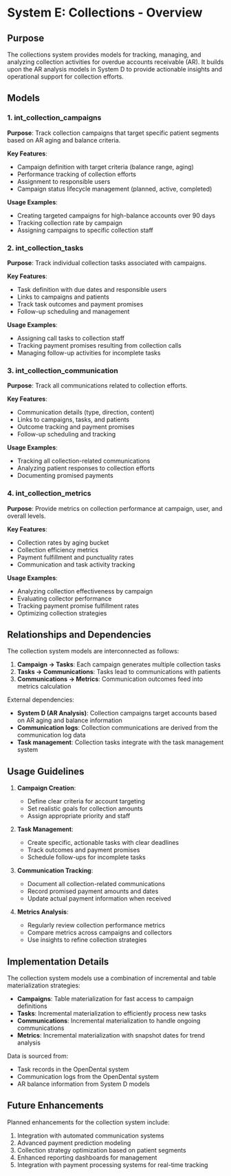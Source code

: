 # System E: Collections - Overview

## Purpose

The collections system provides models for tracking, managing, and analyzing collection activities
 for overdue accounts receivable (AR). It builds upon the AR analysis models in System D to provide
  actionable insights and operational support for collection efforts.

## Models

### 1. int_collection_campaigns

**Purpose**: Track collection campaigns that target specific patient segments based on AR aging
 and balance criteria.

**Key Features**:
- Campaign definition with target criteria (balance range, aging)
- Performance tracking of collection efforts
- Assignment to responsible users
- Campaign status lifecycle management (planned, active, completed)

**Usage Examples**:
- Creating targeted campaigns for high-balance accounts over 90 days
- Tracking collection rate by campaign
- Assigning campaigns to specific collection staff

### 2. int_collection_tasks

**Purpose**: Track individual collection tasks associated with campaigns.

**Key Features**:
- Task definition with due dates and responsible users
- Links to campaigns and patients
- Track task outcomes and payment promises
- Follow-up scheduling and management

**Usage Examples**:
- Assigning call tasks to collection staff
- Tracking payment promises resulting from collection calls
- Managing follow-up activities for incomplete tasks

### 3. int_collection_communication

**Purpose**: Track all communications related to collection efforts.

**Key Features**:
- Communication details (type, direction, content)
- Links to campaigns, tasks, and patients
- Outcome tracking and payment promises
- Follow-up scheduling and tracking

**Usage Examples**:
- Tracking all collection-related communications
- Analyzing patient responses to collection efforts
- Documenting promised payments

### 4. int_collection_metrics

**Purpose**: Provide metrics on collection performance at campaign, user, and overall levels.

**Key Features**:
- Collection rates by aging bucket
- Collection efficiency metrics
- Payment fulfillment and punctuality rates
- Communication and task activity tracking

**Usage Examples**:
- Analyzing collection effectiveness by campaign
- Evaluating collector performance
- Tracking payment promise fulfillment rates
- Optimizing collection strategies

## Relationships and Dependencies

The collection system models are interconnected as follows:

1. **Campaign → Tasks**: Each campaign generates multiple collection tasks
2. **Tasks → Communications**: Tasks lead to communications with patients
3. **Communications → Metrics**: Communication outcomes feed into metrics calculation

External dependencies:
- **System D (AR Analysis)**: Collection campaigns target accounts based on AR aging and balance information
- **Communication logs**: Collection communications are derived from the communication log data
- **Task management**: Collection tasks integrate with the task management system

## Usage Guidelines

1. **Campaign Creation**:
   - Define clear criteria for account targeting
   - Set realistic goals for collection amounts
   - Assign appropriate priority and staff

2. **Task Management**:
   - Create specific, actionable tasks with clear deadlines
   - Track outcomes and payment promises
   - Schedule follow-ups for incomplete tasks

3. **Communication Tracking**:
   - Document all collection-related communications
   - Record promised payment amounts and dates
   - Update actual payment information when received

4. **Metrics Analysis**:
   - Regularly review collection performance metrics
   - Compare metrics across campaigns and collectors
   - Use insights to refine collection strategies

## Implementation Details

The collection system models use a combination of incremental and table materialization strategies:

- **Campaigns**: Table materialization for fast access to campaign definitions
- **Tasks**: Incremental materialization to efficiently process new tasks
- **Communications**: Incremental materialization to handle ongoing communications
- **Metrics**: Incremental materialization with snapshot dates for trend analysis

Data is sourced from:
- Task records in the OpenDental system
- Communication logs from the OpenDental system
- AR balance information from System D models

## Future Enhancements

Planned enhancements for the collection system include:

1. Integration with automated communication systems
2. Advanced payment prediction modeling
3. Collection strategy optimization based on patient segments
4. Enhanced reporting dashboards for management
5. Integration with payment processing systems for real-time tracking